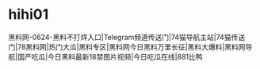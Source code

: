 # hihi01
黑料网-0624-黑料不打烊入口|Telegram频道传送门|74猫导航主站|74猫传送门|78黑料网|热门大瓜|黑料专区|黑料网今日黑料万里长征|黑料大爆料|黑料网导航|国产吃瓜|今日黑料最新18禁图片视频|今日吃瓜在线|881比鸭
